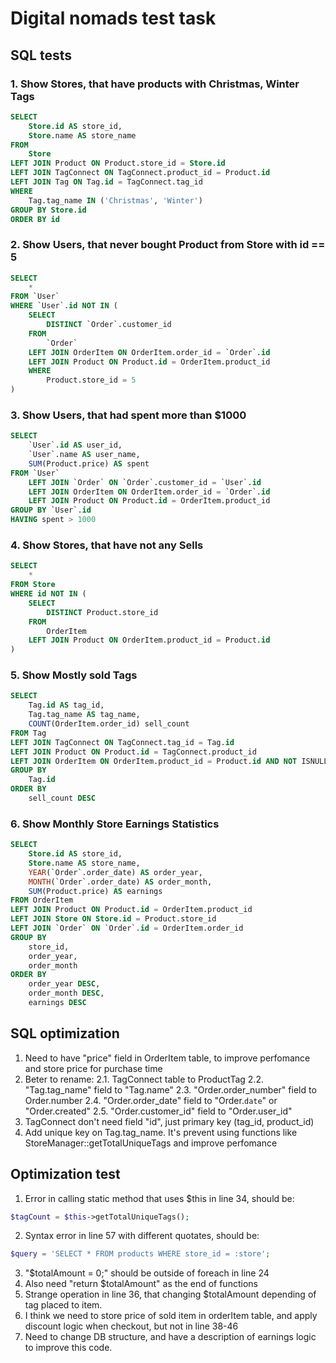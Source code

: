 # Digital nomads test task
## SQL tests
	
### 1\. Show Stores, that have products with Christmas, Winter Tags

```sql
SELECT 
	Store.id AS store_id,
	Store.name AS store_name
FROM 
	Store 
LEFT JOIN Product ON Product.store_id = Store.id
LEFT JOIN TagConnect ON TagConnect.product_id = Product.id
LEFT JOIN Tag ON Tag.id = TagConnect.tag_id
WHERE 
	Tag.tag_name IN ('Christmas', 'Winter')
GROUP BY Store.id
ORDER BY id
```

### 2\.  Show Users, that never bought Product from Store with id == 5

```sql
SELECT 
	* 
FROM `User`
WHERE `User`.id NOT IN (
	SELECT 
		DISTINCT `Order`.customer_id
	FROM 
		`Order` 
	LEFT JOIN OrderItem ON OrderItem.order_id = `Order`.id
	LEFT JOIN Product ON Product.id = OrderItem.product_id 
	WHERE 
		Product.store_id = 5
)
```

### 3\. Show Users, that had spent more than $1000

```sql
SELECT 
	`User`.id AS user_id,
	`User`.name AS user_name,
	SUM(Product.price) AS spent
FROM `User`
	LEFT JOIN `Order` ON `Order`.customer_id = `User`.id 
	LEFT JOIN OrderItem ON OrderItem.order_id = `Order`.id
	LEFT JOIN Product ON Product.id = OrderItem.product_id 
GROUP BY `User`.id
HAVING spent > 1000	
```

### 4\. Show Stores, that have not any Sells

```sql
SELECT 
	*
FROM Store 
WHERE id NOT IN (
	SELECT 
		DISTINCT Product.store_id  
	FROM
		OrderItem 
	LEFT JOIN Product ON OrderItem.product_id = Product.id
)
```

### 5\. Show Mostly sold Tags

```sql
SELECT 
	Tag.id AS tag_id,
	Tag.tag_name AS tag_name,
	COUNT(OrderItem.order_id) sell_count
FROM Tag 
LEFT JOIN TagConnect ON TagConnect.tag_id = Tag.id
LEFT JOIN Product ON Product.id = TagConnect.product_id
LEFT JOIN OrderItem ON OrderItem.product_id = Product.id AND NOT ISNULL(OrderItem.product_id)
GROUP BY 
	Tag.id
ORDER BY 
	sell_count DESC
```

### 6\. Show Monthly Store Earnings Statistics 

```sql
SELECT 
	Store.id AS store_id,
	Store.name AS store_name,
	YEAR(`Order`.order_date) AS order_year,
	MONTH(`Order`.order_date) AS order_month,
	SUM(Product.price) AS earnings
FROM OrderItem 
LEFT JOIN Product ON Product.id = OrderItem.product_id
LEFT JOIN Store ON Store.id = Product.store_id
LEFT JOIN `Order` ON `Order`.id = OrderItem.order_id
GROUP BY 
	store_id,
	order_year,
	order_month
ORDER BY 
	order_year DESC, 
	order_month DESC, 
	earnings DESC
```

## SQL optimization

1. Need to have "price" field in OrderItem table, to improve perfomance and store price for purchase time
2. Beter to rename:
	2.1. TagConnect table to ProductTag
	2.2. "Tag.tag_name" field to "Tag.name"
	2.3. "Order.order_number" field to Order.number
	2.4. "Order.order_date" field to "Order.`date`" or "Order.created"
	2.5. "Order.customer_id" field to "Order.user_id"
3. TagConnect don't need field "id", just primary key (tag_id, product_id)
4. Add unique key on Tag.tag_name. It's prevent using functions like StoreManager::getTotalUniqueTags and improve perfomance	
	
## Optimization test
1. Error in calling static method that uses $this in line 34, should be: 
```php
$tagCount = $this->getTotalUniqueTags();
```
2. Syntax error in line 57 with different quotates, should be:
```php
$query = 'SELECT * FROM products WHERE store_id = :store';
```
3. "$totalAmount = 0;" should be outside of foreach in line 24
4. Also need "return $totalAmount" as the end of functions
5. Strange operation in line 36, that changing $totalAmount depending of tag placed to item.
6. I think we need to store price of sold item in orderItem table, and apply discount logic when checkout, but not in line 38-46
7. Need to change DB structure, and have a description of earnings logic to improve this code.